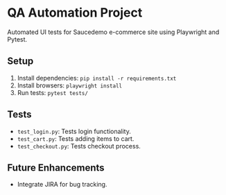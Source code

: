 # QA Automation Project

Automated UI tests for Saucedemo e-commerce site using Playwright and Pytest.

## Setup

1. Install dependencies: `pip install -r requirements.txt`
2. Install browsers: `playwright install`
3. Run tests: `pytest tests/`

## Tests

- `test_login.py`: Tests login functionality.
- `test_cart.py`: Tests adding items to cart.
- `test_checkout.py`: Tests checkout process.

## Future Enhancements

- Integrate JIRA for bug tracking.
